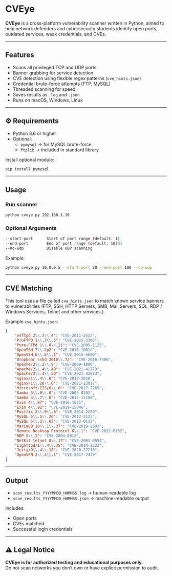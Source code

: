 # CVEye

**CVEye** is a cross-platform vulnerability scanner written in Python, aimed to help network defenders and cybersecurity students identify open ports, outdated services, weak credentials, and CVEs. 

---

## Features

- Scans all privileged TCP and UDP ports
- Banner grabbing for service detection
- CVE detection using flexible regex patterns (`cve_hints.json`)
- Credential brute-force attempts (FTP, MySQL)
- Threaded scanning for speed
- Saves results as `.log` and `.json`
- Runs on macOS, Windows, Linux

---

## ⚙ Requirements

- Python 3.6 or higher  
- Optional:  
  - `pymysql` → for MySQL brute-force  
  - `ftplib` → included in standard library

Install optional module:
```bash
pip install pymysql
```

---

## Usage

### Run scanner
```bash
python cveye.py 192.168.1.10
```

### Optional Arguments
```bash
--start-port      Start of port range (default: 1)
--end-port        End of port range (default: 1024)
--no-udp          Disable UDP scanning
```

Example:
```bash
python cveye.py 10.0.0.5 --start-port 20 --end-port 100 --no-udp
```

---

## CVE Matching

This tool uses a file called `cve_hints.json` to match known service banners to vulnerabilities
(FTP, SSH, HTTP Servers, SMB, Mail Servers, SQL, RDP / Windows Services, Telnet and other services.) 

Example `cve_hints.json`:
```json
{
    "vsftpd 2\\.3\\.4": "CVE-2011-2523",
    "ProFTPD 1\\.3\\.5": "CVE-2015-3306",
    "Pure-FTPd 1\\.0\\.21": "CVE-2005-1125",
    "OpenSSH_7\\.2p2": "CVE-2016-10012",
    "OpenSSH_6\\.6\\.1": "CVE-2015-5600",
    "Dropbear sshd 2016\\.72": "CVE-2016-7406",
    "Apache/2\\.2\\.8": "CVE-2009-1890",
    "Apache/2\\.4\\.49": "CVE-2021-41773",
    "Apache/2\\.4\\.50": "CVE-2021-42013",
    "nginx/1\\.4\\.0": "CVE-2013-2028",
    "nginx/1\\.20\\.0": "CVE-2021-23017",
    "Microsoft-IIS/6\\.0": "CVE-2017-7269",
    "Samba 3\\.0\\.0": "CVE-2003-0201",
    "Samba 4\\.7\\.0": "CVE-2017-12150",
    "Exim 4\\.87": "CVE-2016-1531",
    "Exim 4\\.92": "CVE-2019-15846",
    "Postfix 2\\.9\\.6": "CVE-2014-2270",
    "MySQL 5\\.5\\.20": "CVE-2012-2122",
    "MySQL 5\\.1\\.63": "CVE-2012-0112",
    "MariaDB 10\\.1\\.37": "CVE-2019-2503",
    "Remote Desktop Protocol 6\\.1": "CVE-2012-0152",
    "RDP 5\\.2": "CVE-2003-0812",
    "NetKit telnet 0\\.17": "CVE-2001-0554",
    "Lighttpd/1\\.4\\.35": "CVE-2014-2323",
    "Jetty/9\\.4\\.18": "CVE-2020-27216",
    "OpenVPN 2\\.4\\.1": "CVE-2017-7479"
}
```

---

## Output

- `scan_results_YYYYMMDD_HHMMSS.log` → human-readable log
- `scan_results_YYYYMMDD_HHMMSS.json` → machine-readable output

Includes:
- Open ports
- CVEs matched
- Successful login credentials

---

## ⚠ Legal Notice

**CVEye is for authorized testing and educational purposes only.**  
Do not scan networks you don’t own or have explicit permission to audit.

